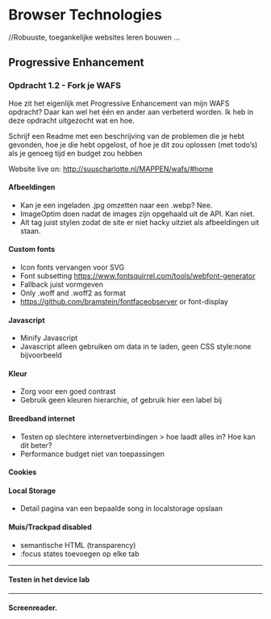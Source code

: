 # Browser Technologies
//Robuuste, toegankelijke websites leren bouwen …

## Progressive Enhancement
### Opdracht 1.2 - Fork je WAFS
Hoe zit het eigenlijk met Progressive Enhancement van mijn WAFS opdracht? Daar kan wel het één en ander aan verbeterd worden. Ik heb in deze opdracht uitgezocht wat en hoe.

Schrijf een Readme met een beschrijving van de problemen die je hebt gevonden, hoe je die hebt opgelost, of hoe je dit zou oplossen (met todo’s) als je genoeg tijd en budget zou hebben

Website live on: http://suuscharlotte.nl/MAPPEN/wafs/#home

#### Afbeeldingen
* Kan je een ingeladen .jpg omzetten naar een .webp? Nee.
* ImageOptim doen nadat de images zijn opgehaald uit de API. Kan niet.
* Alt tag juist stylen zodat de site er niet hacky uitziet als afbeeldingen uit staan.

#### Custom fonts
* Icon fonts vervangen voor SVG
* Font subsetting https://www.fontsquirrel.com/tools/webfont-generator
* Fallback juist vormgeven
* Only .woff and .woff2 as format
* https://github.com/bramstein/fontfaceobserver or font-display

#### Javascript
* Minify Javascript
* Javascript alleen gebruiken om data in te laden, geen CSS style:none bijvoorbeeld

#### Kleur
* Zorg voor een goed contrast
* Gebruik geen kleuren hierarchie, of gebruik hier een label bij

#### Breedband internet
* Testen op slechtere internetverbindingen > hoe laadt alles in? Hoe kan dit beter?
* Performance budget niet van toepassingen

#### Cookies

#### Local Storage
* Detail pagina van een bepaalde song in localstorage opslaan

#### Muis/Trackpad disabled
* semantische HTML (transparency)
* :focus states toevoegen op elke tab

***

#### Testen in het device lab

***

#### Screenreader.
